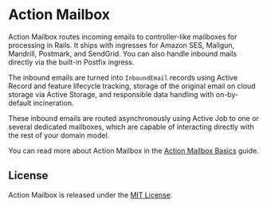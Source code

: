 # Action Mailbox

Action Mailbox routes incoming emails to controller-like mailboxes for processing in Rails. It ships with ingresses for Amazon SES, Mailgun, Mandrill, Postmark, and SendGrid. You can also handle inbound mails directly via the built-in Postfix ingress.

The inbound emails are turned into `InboundEmail` records using Active Record and feature lifecycle tracking, storage of the original email on cloud storage via Active Storage, and responsible data handling with on-by-default incineration.

These inbound emails are routed asynchronously using Active Job to one or several dedicated mailboxes, which are capable of interacting directly with the rest of your domain model.

You can read more about Action Mailbox in the [Action Mailbox Basics](https://edgeguides.rubyonrails.org/action_mailbox_basics.html) guide.

## License

Action Mailbox is released under the [MIT License](https://opensource.org/licenses/MIT).
